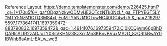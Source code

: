 Reference Layout: https://demo.templatemonster.com/demo/226425.html?_gl=1*170u5f6*_ga*ODgzNzkwODMyLjE2OTczNTk0NzI.*_ga_FTPYEGT5LY*MTY5NzM1OTQ3MS4xLjEuMTY5NzM1OTcwNC40OC4wLjA.&_ga=2.192975597.1773641741.1697359472-883790832.1697359472&_gac=1.49141076.1697359472.Cj0KCQjwm66pBhDQARIsALIR2zAGJozY0SsVKHNz38zXncMn3KBnvBVuxMAzG_8zQRtkBwAY0IBWhb8aAmL-EALw_wcB
